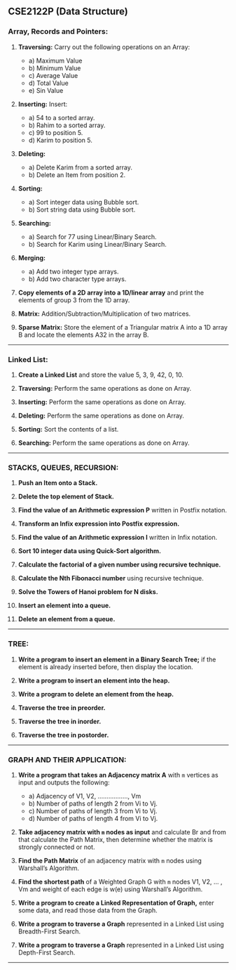 ## CSE2122P (Data Structure)

### Array, Records and Pointers:

1. **Traversing:** Carry out the following operations on an Array:
   - a) Maximum Value
   - b) Minimum Value
   - c) Average Value
   - d) Total Value
   - e) Sin Value

2. **Inserting:** Insert:
   - a) 54 to a sorted array.
   - b) Rahim to a sorted array.
   - c) 99 to position 5.
   - d) Karim to position 5.

3. **Deleting:**
   - a) Delete Karim from a sorted array.
   - b) Delete an Item from position 2.

4. **Sorting:**
   - a) Sort integer data using Bubble sort.
   - b) Sort string data using Bubble sort.

5. **Searching:**
   - a) Search for 77 using Linear/Binary Search.
   - b) Search for Karim using Linear/Binary Search.

6. **Merging:**
   - a) Add two integer type arrays.
   - b) Add two character type arrays.

7. **Copy elements of a 2D array into a 1D/linear array** and print the elements of group 3 from the 1D array.

8. **Matrix:** Addition/Subtraction/Multiplication of two matrices.

9. **Sparse Matrix:** Store the element of a Triangular matrix A into a 1D array B and locate the elements A32 in the array B.

---

### Linked List:

1. **Create a Linked List** and store the value 5, 3, 9, 42, 0, 10.

2. **Traversing:** Perform the same operations as done on Array.

3. **Inserting:** Perform the same operations as done on Array.

4. **Deleting:** Perform the same operations as done on Array.

5. **Sorting:** Sort the contents of a list.

6. **Searching:** Perform the same operations as done on Array.

---

### STACKS, QUEUES, RECURSION:

1. **Push an Item onto a Stack.**

2. **Delete the top element of Stack.**

3. **Find the value of an Arithmetic expression P** written in Postfix notation.

4. **Transform an Infix expression into Postfix expression.**

5. **Find the value of an Arithmetic expression I** written in Infix notation.

6. **Sort 10 integer data using Quick-Sort algorithm.**

7. **Calculate the factorial of a given number using recursive technique.**

8. **Calculate the Nth Fibonacci number** using recursive technique.

9. **Solve the Towers of Hanoi problem for N disks.**

10. **Insert an element into a queue.**

11. **Delete an element from a queue.**

---

### TREE:

1. **Write a program to insert an element in a Binary Search Tree;** if the element is already inserted before, then display the location.

2. **Write a program to insert an element into the heap.**

3. **Write a program to delete an element from the heap.**

4. **Traverse the tree in preorder.**

5. **Traverse the tree in inorder.**

6. **Traverse the tree in postorder.**

---

### GRAPH AND THEIR APPLICATION:

1. **Write a program that takes an Adjacency matrix A** with `m` vertices as input and outputs the following:
   - a) Adjacency of V1, V2, ................., Vm
   - b) Number of paths of length 2 from Vi to Vj.
   - c) Number of paths of length 3 from Vi to Vj.
   - d) Number of paths of length 4 from Vi to Vj.

2. **Take adjacency matrix with `m` nodes as input** and calculate Br and from that calculate the Path Matrix, then determine whether the matrix is strongly connected or not.

3. **Find the Path Matrix** of an adjacency matrix with `m` nodes using Warshall’s Algorithm.

4. **Find the shortest path** of a Weighted Graph G with `m` nodes V1, V2, … , Vm and weight of each edge is w(e) using Warshall’s Algorithm.

5. **Write a program to create a Linked Representation of Graph,** enter some data, and read those data from the Graph.

6. **Write a program to traverse a Graph** represented in a Linked List using Breadth-First Search.

7. **Write a program to traverse a Graph** represented in a Linked List using Depth-First Search.

---
